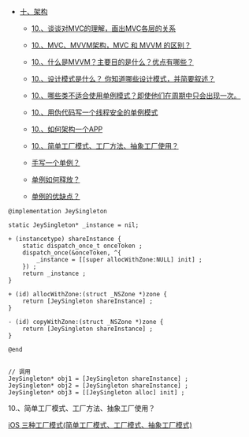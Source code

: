 
* [十、架构]()	
	* [10.、谈谈对MVC的理解，画出MVC各层的关系]()
	* [10.、MVC、MVVM架构，MVC 和 MVVM 的区别？]()
	* [10.、什么是MVVM？主要目的是什么？优点有哪些？]()
	* [10.、设计模式是什么？ 你知道哪些设计模式，并简要叙述？]()
	* [10.、哪些类不适合使用单例模式？即使他们在周期中只会出现一次。]()
	* [10.、用伪代码写一个线程安全的单例模式]()
	* [10.、如何架构一个APP]()

	* [10.、简单工厂模式、工厂方法、抽象工厂使用？]()
	* [手写一个单例？]()
	* [单例如何释放？]()
	* [单例的优缺点？]()
	

```
@implementation JeySingleton
 
static JeySingleton* _instance = nil;
 
+ (instancetype) shareInstance {
    static dispatch_once_t onceToken ;
    dispatch_once(&onceToken, ^{
        _instance = [[super allocWithZone:NULL] init] ;
    }) ;
    return _instance ;
}
 
+ (id) allocWithZone:(struct _NSZone *)zone {
    return [JeySingleton shareInstance] ;
}
 
- (id) copyWithZone:(struct _NSZone *)zone {
    return [JeySingleton shareInstance] ;
}
 
@end


// 调用
JeySingleton* obj1 = [JeySingleton shareInstance] ;
JeySingleton* obj2 = [JeySingleton shareInstance] ;
JeySingleton* obj3 = [[JeySingleton alloc] init] ;
```

	
10.、简单工厂模式、工厂方法、抽象工厂使用？

[iOS 三种工厂模式(简单工厂模式、工厂模式、抽象工厂模式)](https://www.jianshu.com/p/847af218b1f0)

	
	